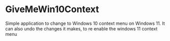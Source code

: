 # GiveMeWin10Context


Simple application to change to Windows 10 context menu on Windows 11.
It can also undo the changes it makes, to re enable the windows 11 context menu
